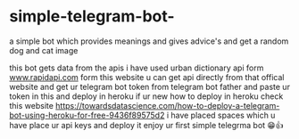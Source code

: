 # simple-telegram-bot-
a simple bot which provides meanings  and gives advice's and get a random dog and cat image

this bot gets data from the apis i have used urban dictionary api form www.rapidapi.com form this website u can get api directly from that offical website
and get ur telegram bot token from telegram bot father and paste ur token in this and deploy in heroku
if ur new how to deploy in heroku check this website https://towardsdatascience.com/how-to-deploy-a-telegram-bot-using-heroku-for-free-9436f89575d2
i have placed spaces which u have place ur api keys and deploy it  enjoy ur first simple telegrma bot 😁👍
